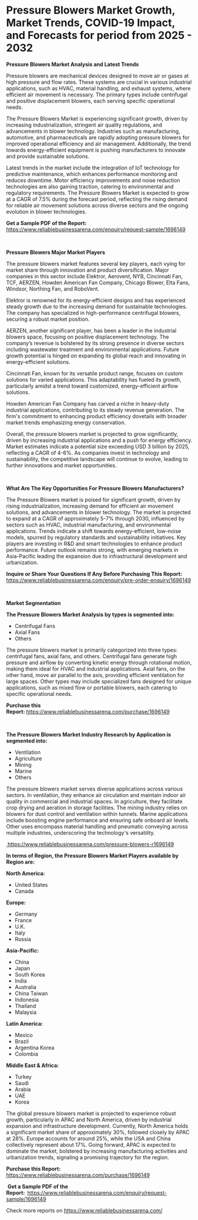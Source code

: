 <p><h1>Pressure Blowers Market Growth, Market Trends, COVID-19 Impact, and Forecasts for period from 2025 - 2032</h1></p><p><strong>Pressure Blowers Market Analysis and Latest Trends</strong></p>
<p><p>Pressure blowers are mechanical devices designed to move air or gases at high pressure and flow rates. These systems are crucial in various industrial applications, such as HVAC, material handling, and exhaust systems, where efficient air movement is necessary. The primary types include centrifugal and positive displacement blowers, each serving specific operational needs.</p><p>The Pressure Blowers Market is experiencing significant growth, driven by increasing industrialization, stringent air quality regulations, and advancements in blower technology. Industries such as manufacturing, automotive, and pharmaceuticals are rapidly adopting pressure blowers for improved operational efficiency and air management. Additionally, the trend towards energy-efficient equipment is pushing manufacturers to innovate and provide sustainable solutions.</p><p>Latest trends in the market include the integration of IoT technology for predictive maintenance, which enhances performance monitoring and reduces downtime. Motor efficiency improvements and noise reduction technologies are also gaining traction, catering to environmental and regulatory requirements. The Pressure Blowers Market is expected to grow at a CAGR of 7.5% during the forecast period, reflecting the rising demand for reliable air movement solutions across diverse sectors and the ongoing evolution in blower technologies.</p></p>
<p><strong>Get a Sample PDF of the Report:&nbsp;</strong> <a href="https://www.reliablebusinessarena.com/enquiry/request-sample/1696149?utm_campaign=1143&utm_medium=2&utm_source=Github&utm_content=ia&utm_term=23022025&utm_id=pressure-blowers">https://www.reliablebusinessarena.com/enquiry/request-sample/1696149</a></p>
<p>&nbsp;</p>
<p><strong>Pressure Blowers Major Market Players</strong></p>
<p><p>The pressure blowers market features several key players, each vying for market share through innovation and product diversification. Major companies in this sector include Elektror, Aerovent, NYB, Cincinnati Fan, TCF, AERZEN, Howden American Fan Company, Chicago Blower, Elta Fans, Windsor, Northing Fan, and RoboVent.</p><p>Elektror is renowned for its energy-efficient designs and has experienced steady growth due to the increasing demand for sustainable technologies. The company has specialized in high-performance centrifugal blowers, securing a robust market position.</p><p>AERZEN, another significant player, has been a leader in the industrial blowers space, focusing on positive displacement technology. The company’s revenue is bolstered by its strong presence in diverse sectors including wastewater treatment and environmental applications. Future growth potential is hinged on expanding its global reach and innovating in energy-efficient solutions.</p><p>Cincinnati Fan, known for its versatile product range, focuses on custom solutions for varied applications. This adaptability has fueled its growth, particularly amidst a trend toward customized, energy-efficient airflow solutions.</p><p>Howden American Fan Company has carved a niche in heavy-duty industrial applications, contributing to its steady revenue generation. The firm's commitment to enhancing product efficiency dovetails with broader market trends emphasizing energy conservation.</p><p>Overall, the pressure blowers market is projected to grow significantly, driven by increasing industrial applications and a push for energy efficiency. Market estimates indicate a potential size exceeding USD 3 billion by 2025, reflecting a CAGR of 4-6%. As companies invest in technology and sustainability, the competitive landscape will continue to evolve, leading to further innovations and market opportunities.</p></p>
<p>&nbsp;</p>
<p><strong>What Are The Key Opportunities For Pressure Blowers Manufacturers?</strong></p>
<p><p>The Pressure Blowers market is poised for significant growth, driven by rising industrialization, increasing demand for efficient air movement solutions, and advancements in blower technology. The market is projected to expand at a CAGR of approximately 5-7% through 2030, influenced by sectors such as HVAC, industrial manufacturing, and environmental applications. Trends indicate a shift towards energy-efficient, low-noise models, spurred by regulatory standards and sustainability initiatives. Key players are investing in R&D and smart technologies to enhance product performance. Future outlook remains strong, with emerging markets in Asia-Pacific leading the expansion due to infrastructural development and urbanization.</p></p>
<p><strong>Inquire or Share Your Questions If Any Before Purchasing This Report:</strong> <a href="https://www.reliablebusinessarena.com/enquiry/pre-order-enquiry/1696149?utm_campaign=1143&utm_medium=2&utm_source=Github&utm_content=ia&utm_term=23022025&utm_id=pressure-blowers">https://www.reliablebusinessarena.com/enquiry/pre-order-enquiry/1696149</a></p>
<p>&nbsp;</p>
<p><strong>Market Segmentation</strong></p>
<p><strong>The Pressure Blowers Market Analysis by types is segmented into:</strong></p>
<p><ul><li>Centrifugal Fans</li><li>Axial Fans</li><li>Others</li></ul></p>
<p><p>The pressure blowers market is primarily categorized into three types: centrifugal fans, axial fans, and others. Centrifugal fans generate high pressure and airflow by converting kinetic energy through rotational motion, making them ideal for HVAC and industrial applications. Axial fans, on the other hand, move air parallel to the axis, providing efficient ventilation for large spaces. Other types may include specialized fans designed for unique applications, such as mixed flow or portable blowers, each catering to specific operational needs.</p></p>
<p><strong>Purchase this Report:&nbsp;</strong><a href="https://www.reliablebusinessarena.com/purchase/1696149?utm_campaign=1143&utm_medium=2&utm_source=Github&utm_content=ia&utm_term=23022025&utm_id=pressure-blowers">https://www.reliablebusinessarena.com/purchase/1696149</a></p>
<p>&nbsp;</p>
<p><strong>The Pressure Blowers Market Industry Research by Application is segmented into:</strong></p>
<p><ul><li>Ventilation</li><li>Agriculture</li><li>Mining</li><li>Marine</li><li>Others</li></ul></p>
<p><p>The pressure blowers market serves diverse applications across various sectors. In ventilation, they enhance air circulation and maintain indoor air quality in commercial and industrial spaces. In agriculture, they facilitate crop drying and aeration in storage facilities. The mining industry relies on blowers for dust control and ventilation within tunnels. Marine applications include boosting engine performance and ensuring safe onboard air levels. Other uses encompass material handling and pneumatic conveying across multiple industries, underscoring the technology's versatility.</p></p>
<p><a href="https://www.reliablebusinessarena.com/pressure-blowers-r1696149?utm_campaign=1143&utm_medium=2&utm_source=Github&utm_content=ia&utm_term=23022025&utm_id=pressure-blowers">&nbsp;https://www.reliablebusinessarena.com/pressure-blowers-r1696149</a></p>
<p><strong>In terms of Region, the Pressure Blowers Market Players available by Region are:</strong></p>
<p>
    <p> <strong> North America: </strong>
        <ul>
            <li>United States</li>
            <li>Canada</li>
        </ul>
        </p> 
    <p> <strong> Europe: </strong>
        <ul>
            <li>Germany</li>
            <li>France</li>
            <li>U.K.</li>
            <li>Italy</li>
            <li>Russia</li>
        </ul>
        </p> 
    <p> <strong> Asia-Pacific: </strong>
        <ul>
            <li>China</li>
            <li>Japan</li>
            <li>South Korea</li>
            <li>India</li>
            <li>Australia</li>
            <li>China Taiwan</li>
            <li>Indonesia</li>
            <li>Thailand</li>
            <li>Malaysia</li>
        </ul>
        </p> 
    <p> <strong> Latin America: </strong>
        <ul>
            <li>Mexico</li>
            <li>Brazil</li>
            <li>Argentina Korea</li>
            <li>Colombia</li>
        </ul>
        </p> 
    <p> <strong> Middle East & Africa: </strong>
        <ul>
            <li>Turkey</li>
            <li>Saudi</li>
            <li>Arabia</li>
            <li>UAE</li>
            <li>Korea</li>
        </ul>
    </p>
    </p>
<p><p>The global pressure blowers market is projected to experience robust growth, particularly in APAC and North America, driven by industrial expansion and infrastructure development. Currently, North America holds a significant market share of approximately 30%, followed closely by APAC at 28%. Europe accounts for around 25%, while the USA and China collectively represent about 17%. Going forward, APAC is expected to dominate the market, bolstered by increasing manufacturing activities and urbanization trends, signaling a promising trajectory for the region.</p></p>
<p><strong>Purchase this Report: </strong><a href="https://www.reliablebusinessarena.com/purchase/1696149?utm_campaign=1143&utm_medium=2&utm_source=Github&utm_content=ia&utm_term=23022025&utm_id=pressure-blowers">https://www.reliablebusinessarena.com/purchase/1696149</a></p>
<p>&nbsp;<strong>Get a Sample PDF of the Report:&nbsp;&nbsp;</strong><a href="https://www.reliablebusinessarena.com/enquiry/request-sample/1696149?utm_campaign=1143&utm_medium=2&utm_source=Github&utm_content=ia&utm_term=23022025&utm_id=pressure-blowers">https://www.reliablebusinessarena.com/enquiry/request-sample/1696149</a></p>
<p><strong></strong></p>
<p>Check more reports on <a href="https://www.reliablebusinessarena.com/?utm_campaign=1143&utm_medium=2&utm_source=Github&utm_content=ia&utm_term=23022025&utm_id=pressure-blowers">https://www.reliablebusinessarena.com/</a></p>